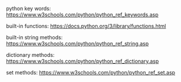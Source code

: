 python key words:
https://www.w3schools.com/python/python_ref_keywords.asp

built-in functions:
https://docs.python.org/3/library/functions.html

built-in string methods:
https://www.w3schools.com/python/python_ref_string.asp

dictionary methods:
https://www.w3schools.com/python/python_ref_dictionary.asp

set methods:
https://www.w3schools.com/python/python_ref_set.asp